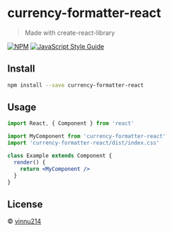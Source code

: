 # currency-formatter-react

> Made with create-react-library

[![NPM](https://img.shields.io/npm/v/currency-formatter-react.svg)](https://www.npmjs.com/package/currency-formatter-react) [![JavaScript Style Guide](https://img.shields.io/badge/code_style-standard-brightgreen.svg)](https://standardjs.com)

## Install

```bash
npm install --save currency-formatter-react
```

## Usage

```jsx
import React, { Component } from 'react'

import MyComponent from 'currency-formatter-react'
import 'currency-formatter-react/dist/index.css'

class Example extends Component {
  render() {
    return <MyComponent />
  }
}
```

## License

 © [vinnu214](https://github.com/vinnu214)
